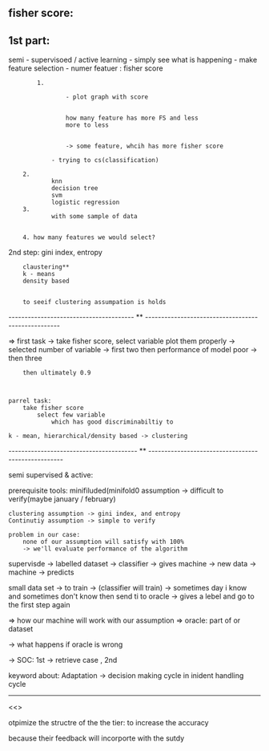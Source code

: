 fisher score: 
 - 
 
 1st part:
 ---------
 
semi - supervisoed / active learning
	- simply see what is happening
			- make feature selection
					- numer featuer : fisher score
					
					
			1. 			
					
					- plot graph with score
					
					
					how many feature has more FS and less
					more to less 
					
					
					-> some feature, whcih has more fisher score
					
				- trying to cs(classification)
				
		2. 		
				knn
				decision tree
				svm
				logistic regression
		3.		
				with some sample of data
				
				
		4. how many features we would select?
		
2nd step:
	gini index, entropy		
		
		claustering** 
		k - means
		density based
		
		
		to seeif clustering assumpation is holds
		
		
		
		
		
		
		
		
		
		
		
		
		
		
		
		
		
---------------------------------------	 ** ---------------------------------------------------	
		
		
=> first task
	-> take fisher score, select variable plot them properly
	-> selected number of variable
		-> first two then performance of model poor
		-> then three
		
		then ultimately 0.9
		
		
		
	parrel task:
		take fisher score
			select few variable
				which has good discriminabiltiy to 
				
	k - mean, hierarchical/density based -> clustering
	
	
---------------------------------------- ** ---------------------------------------------------



semi supervised & active:

prerequisite tools: 
	minifiluded(minifold0 assumption
		-> difficult to verify(maybe january / february)
		
	clustering assumption -> gini index, and entropy
	Continutiy assumption -> simple to verify
	
	problem in our case: 
		none of our assumption will satisfy with 100%
		-> we'll evaluate performance of the algorithm
	
	
	


supervisde -> labelled dataset -> classifier -> gives machine -> 
new data ->  machine -> predicts

small data set -> to train -> (classifier will train) 
	-> sometimes day i know and sometimes don't know
	then send ti to oracle 
		-> gives a lebel and go to the first step again 


=> how our machine will work with our assumption 
=> oracle: part of or dataset

-> what happens if oracle is wrong



-> SOC: 
	1st -> retrieve case 
	, 2nd


keyword about: Adaptation -> decision making cycle in inident handling cycle 

**** 




<<<applied learning in intrusion detection>>


otpimize the structre of the the tier: to increase the accuracy


because their feedback will incorporte with the sutdy 













